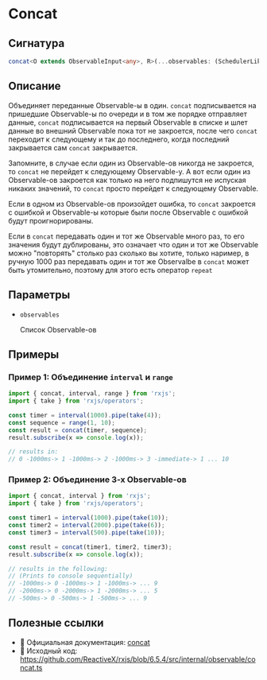 # Concat

## Сигнатура

```typescript
concat<O extends ObservableInput<any>, R>(...observables: (SchedulerLike | O)[]): Observable<ObservedValueOf<O> | R>
```

## Описание

Объединяет переданные Observable-ы в один. `concat` подписывается на пришедшие Observable-ы по очереди и в том же порядке отправляет данные, `concat` подписывается на первый Observable в списке и шлет данные во внешний Observable пока тот не закроется, после чего `concat` переходит к следующему и так до последнего, когда последний закрывается сам `concat` закрывается.

Запомните, в случае если один из Observable-ов никогда не закроется, то `concat` не перейдет к следующему Observable-у. А вот если один из Observable-ов закроется как только на него подпишутся не испуская никаких значений, то `concat` просто перейдет к следующему Observable.

Если в одном из Observable-ов произойдет ошибка, то `concat` закроется с ошибкой и Observable-ы которые были после Observable с ошибкой будут проигнорированы.

Если в `concat` передавать один и тот же Observable много раз, то его значения будут дублированы, это означает что один и тот же Observable можно "повторять" столько раз сколько вы хотите, только наример, в ручную 1000 раз передавать один и тот же Observalbe в `concat` может быть утомительно, поэтому для этого есть оператор `repeat`

## Параметры

- `observables`

  Список Observable-ов

## Примеры

### Пример 1: Объединение `interval` и `range`

```typescript
import { concat, interval, range } from 'rxjs';
import { take } from 'rxjs/operators';

const timer = interval(1000).pipe(take(4));
const sequence = range(1, 10);
const result = concat(timer, sequence);
result.subscribe(x => console.log(x));

// results in:
// 0 -1000ms-> 1 -1000ms-> 2 -1000ms-> 3 -immediate-> 1 ... 10
```

### Пример 2: Объединение 3-х Observable-ов

```typescript
import { concat, interval } from 'rxjs';
import { take } from 'rxjs/operators';

const timer1 = interval(1000).pipe(take(10));
const timer2 = interval(2000).pipe(take(6));
const timer3 = interval(500).pipe(take(10));

const result = concat(timer1, timer2, timer3);
result.subscribe(x => console.log(x));

// results in the following:
// (Prints to console sequentially)
// -1000ms-> 0 -1000ms-> 1 -1000ms-> ... 9
// -2000ms-> 0 -2000ms-> 1 -2000ms-> ... 5
// -500ms-> 0 -500ms-> 1 -500ms-> ... 9
```

## Полезные ссылки

- 📰 Официальная документация: [concat](https://rxjs.dev/api/index/function/concat)
- 📁 Исходный код: https://github.com/ReactiveX/rxjs/blob/6.5.4/src/internal/observable/concat.ts
